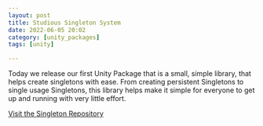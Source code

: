 ```yaml
---
layout: post
title: Studious Singleton System
date: 2022-06-05 20:02
category: [unity_packages]
tags: [unity]

---
```

 
 Today we release our first Unity Package that is a small, simple library, that helps create singletons with ease. From creating persistent Singletons to single usage Singletons, this library helps make it simple for everyone to get up and running with very little effort.

<a href="https://github.com/Studious-Games/SingletonSystem">Visit the Singleton Repository</a>
